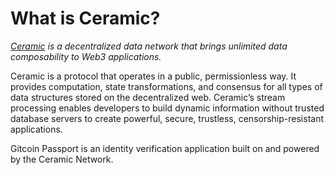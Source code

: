 # What is Ceramic?

[_Ceramic_](https://ceramic.network/) _is a decentralized data network that brings unlimited data composability to Web3 applications._

Ceramic is a protocol that operates in a public, permissionless way. It provides computation, state transformations, and consensus for all types of data structures stored on the decentralized web. Ceramic’s stream processing enables developers to build dynamic information without trusted database servers to create powerful, secure, trustless, censorship-resistant applications.

Gitcoin Passport is an identity verification application built on and powered by the Ceramic Network.
